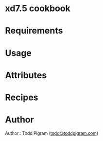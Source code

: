 # xd7.5 cookbook

# Requirements

# Usage

# Attributes

# Recipes

# Author

Author:: Todd Pigram (<todd@toddpigram.com>)
